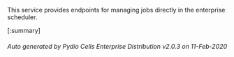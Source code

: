 






This service provides endpoints for managing jobs directly in the enterprise scheduler.

[:summary]

###### Auto generated by Pydio Cells Enterprise Distribution v2.0.3 on 11-Feb-2020

